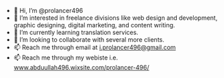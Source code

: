 - 👋 Hi, I’m @prolancer496
- 👀 I’m interested in freelance divisions like web design and development, graphic designing, digital marketing, and content writing.
- 🌱 I’m currently learning translation services.
- 💞️ I’m looking to collaborate with several more clients.
- 📫 Reach me through email at i.prolancer496@gmail.com
- 📫 Reach me through my webiste i.e. www.abduullah496.wixsite.com/prolancer-496/

<!---
prolancer496/prolancer496 is a ✨ special ✨ repository because its `README.md` (this file) appears on your GitHub profile.
You can click the Preview link to take a look at your changes.
--->
